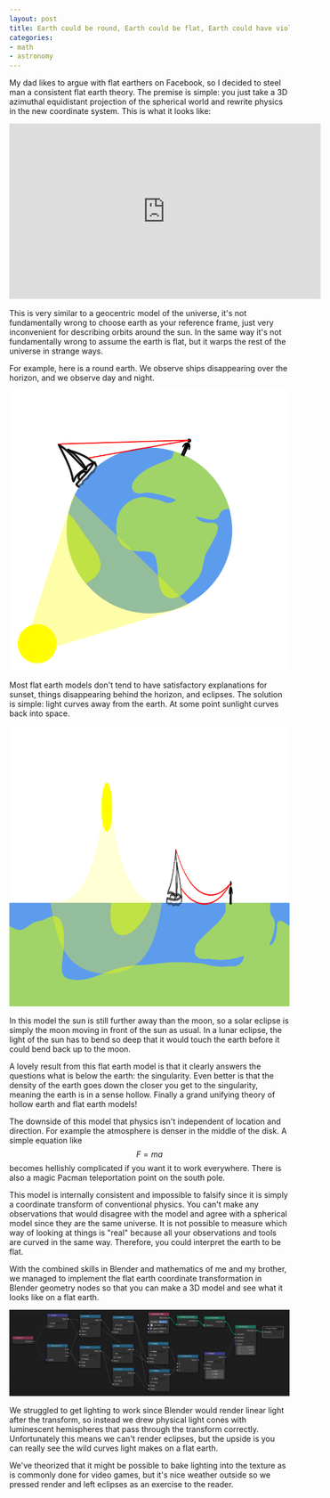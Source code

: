 ```yaml
---
layout: post
title: Earth could be round, Earth could be flat, Earth could have violet sky
categories:
- math
- astronomy
---
```


My dad likes to argue with flat earthers on Facebook, so I decided to steel man a consistent flat earth theory. The premise is simple: you just take a 3D azimuthal equidistant projection of the spherical world and rewrite physics in the new coordinate system. This is what it looks like:

<iframe width="560" height="315" src="https://www.youtube-nocookie.com/embed/sZvHGFJVeT0?si=JiubTzPoxAXl_F71" title="YouTube video player" frameborder="0" allow="accelerometer; autoplay; clipboard-write; encrypted-media; gyroscope; picture-in-picture; web-share" referrerpolicy="strict-origin-when-cross-origin" allowfullscreen> </iframe>

This is very similar to a geocentric model of the universe, it's not fundamentally wrong to choose earth as your reference frame, just very inconvenient for describing orbits around the sun. In the same way it's not fundamentally wrong to assume the earth is flat, but it warps the rest of the universe in strange ways.

For example, here is a round earth. We observe ships disappearing over the horizon, and we observe day and night.

![a round earth with a sun shining on it and a person looking at a ship on the horizon](/images/flatearth/roundearth.png)

Most flat earth models don't tend to have satisfactory explanations for sunset, things disappearing behind the horizon, and eclipses. The solution is simple: light curves away from the earth. At some point sunlight curves back into space.

![the inverse polar transform of the above image](/images/flatearth/flatearth.png)

In this model the sun is still further away than the moon, so a solar eclipse is simply the moon moving in front of the sun as usual. In a lunar eclipse, the light of the sun has to bend so deep that it would touch the earth before it could bend back up to the moon.

A lovely result from this flat earth model is that it clearly answers the questions what is below the earth: the singularity. Even better is that the density of the earth goes down the closer you get to the singularity, meaning the earth is in a sense hollow. Finally a grand unifying theory of hollow earth and flat earth models!

The downside of this model that physics isn't independent of location and direction. For example the atmosphere is denser in the middle of the disk. A simple equation like $$F=ma$$ becomes hellishly complicated if you want it to work everywhere. There is also a magic Pacman teleportation point on the south pole.

This model is internally consistent and impossible to falsify since it is simply a coordinate transform of conventional physics. You can't make any observations that would disagree with the model and agree with a spherical model since they are the same universe. It is not possible to measure which way of looking at things is "real" because all your observations and tools are curved in the same way. Therefore, you could interpret the earth to be flat.

With the combined skills in Blender and mathematics of me and my brother, we managed to implement the flat earth coordinate transformation in Blender geometry nodes so that you can make a 3D model and see what it looks like on a flat earth.

![Blender geometry nodes](/images/flatearth/geometry.png)

We struggled to get lighting to work since Blender would render linear light after the transform, so instead we drew physical light cones with luminescent hemispheres that pass through the transform correctly. Unfortunately this means we can't render eclipses, but the upside is you can really see the wild curves light makes on a flat earth.

We've theorized that it might be possible to bake lighting into the texture as is commonly done for video games, but it's nice weather outside so we pressed render and left eclipses as an exercise to the reader.

